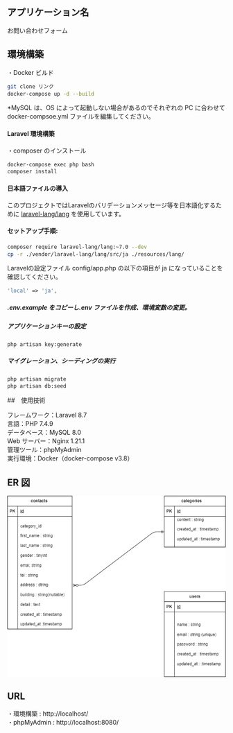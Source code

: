 ## アプリケーション名

お問い合わせフォーム

## 環境構築

・Docker ビルド

```bash
git clone リンク
docker-compose up -d --build
```

\*MySQL は、OS によって起動しない場合があるのでそれぞれの PC に合わせて docker-compsoe.yml ファイルを編集してください。

#### Laravel 環境構築
・composer のインストール

```bash
docker-compose exec php bash
composer install
```

#### 日本語ファイルの導入
このプロジェクトではLaravelのバリデーションメッセージ等を日本語化するために [laravel-lang/lang](https://github.com/Laravel-Lang/lang) を使用しています。

#### セットアップ手順:

```bash
composer require laravel-lang/lang:~7.0 --dev
cp -r ./vendor/laravel-lang/lang/src/ja ./resources/lang/
```
Laravelの設定ファイル config/app.php の以下の項目が ja になっていることを確認してください。

```php
'local' => 'ja',
```

##### .env.example をコピーし.env ファイルを作成、環境変数の変更。

##### アプリケーションキーの設定

```bash
php artisan key:generate

```

##### マイグレーション、シーディングの実行

```bash
php artisan migrate
php artisan db:seed

```

##　使用技術

フレームワーク：Laravel 8.7<br>
言語：PHP 7.4.9<br>
データベース：MySQL 8.0<br>
Web サーバー：Nginx 1.21.1<br>
管理ツール：phpMyAdmin<br>
実行環境：Docker（docker-compose v3.8）<br>

## ER 図

![ER図](ER.drawio.png)

## URL

・環境構築 : http://localhost/<br>
・phpMyAdmin : http://localhost:8080/

